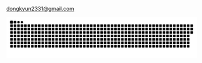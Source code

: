 [dongkyun2331@gmail.com](mailto:dongkyun2331@gmail.com)

<p align="center">
 <img width="1000" src="assets/github-snake.svg" alt="snake"/>
</p>

